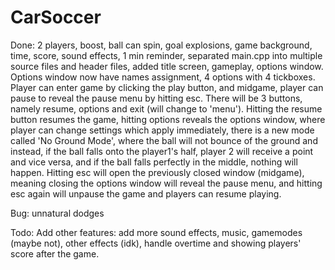 # CarSoccer

Done: 2 players, boost, ball can spin, goal explosions, game background, time, score, sound effects, 1 min reminder, separated main.cpp into multiple source files and header files, added title screen, gameplay, options window. Options window now have names assignment, 4 options with 4 tickboxes. Player can enter game by clicking the play button, and midgame, player can pause to reveal the pause menu by hitting esc. There will be 3 buttons, namely resume, options and exit (will change to 'menu'). Hitting the resume button resumes the game, hitting options reveals the options window, where player can change settings which apply immediately, there is a new mode called 'No Ground Mode', where the ball will not bounce of the ground and instead, if the ball falls onto the player1's half, player 2 will receive a point and vice versa, and if the ball falls perfectly in the middle, nothing will happen. Hitting esc will open the previously closed window (midgame), meaning closing the options window will reveal the pause menu, and hitting esc again will unpause the game and players can resume playing.

Bug: unnatural dodges

Todo: Add other features: add more sound effects, music, gamemodes (maybe not), other effects (idk), handle overtime and showing players' score after the game.
